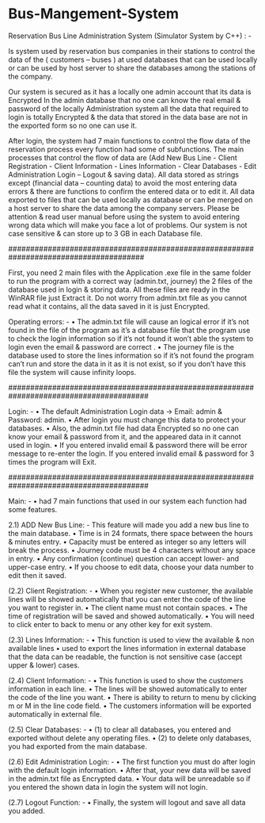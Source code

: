 # Bus-Mangement-System 
Reservation Bus Line Administration System (Simulator System by C++) : -

Is system used by reservation bus companies in their stations to control the data of the  ( customers – buses ) at used databases that can be used locally or can be used by host server to share the databases among the stations of the company.

Our system is secured as it has a locally one admin account that its data is Encrypted
In the admin database that no one can know the real email & password of the locally Administration system all the data that required to login is totally Encrypted & the data that stored in the data base are not in the exported form so no one can use it.

After login, the system had 7 main functions to control the flow data of the reservation process every function had some of subfunctions.
The main processes that control the flow of data are (Add New Bus Line - Client Registration - Client Information - Lines Information - Clear Databases - Edit Administration Login – Logout & saving data).
All data stored as strings except (financial data – counting data) to avoid the most entering data errors & there are functions to confirm the entered data or to edit it.
All data exported to files that can be used locally as database or can be merged on a host server to share the data among the company servers.
Please be attention & read user manual before using the system to avoid entering wrong data which will make you face a lot of problems.
Our system is not case sensitive & can store up to 3 GB in each Database file.


#######################################################################################

First, you need 2 main files with the Application .exe file in the same folder to run the program with a correct way (admin.txt, journey) the 2 files of the database used in login & storing data.
All these files are ready in the WinRAR file just Extract it.
Do not worry from admin.txt file as you cannot read what it contains, all the data saved in it is just Encrypted.

Operating errors: - 
    • The admin.txt file will cause an logical error if it’s not found in the file of the program as it’s a database file that the program use to check the login information so if it’s not found it won’t able the system to login even the email & password are correct .
    • The journey file is the database used to store the lines information so if it’s not found the program can’t run and store the data in it as it is not exist, so if you don’t have this file the system will cause infinity loops.

########################################################################################

Login: -
    • The default Administration Login data -> Email: admin & Password: admin.
    • After login you must change this data to protect your databases.
    • Also, the admin.txt file had data Encrypted so no one can know your email & password from it, and the appeared data in it cannot used in login.
    • If you entered invalid email & password there will be error message to re-enter the login.
    If you entered invalid email & password for 3 times the program will Exit.
    
########################################################################################

Main: -
    • had 7 main functions that used in our system each function had some features.
    
2.1) ADD New Bus Line: -
This feature will made you add a new bus line to the main database.
    • Time is in 24 formats, there space between the hours & minutes entry.
    • Capacity must be entered as integer so any letters will break the process.
    • Journey code must be 4 characters without any space in entry. 
    • Any confirmation (continue) question can accept lower- and upper-case entry.
    • If you choose to edit data, choose your data number to edit then it saved.
    
(2.2) Client Registration: -
    • When you register new customer, the available lines will be showed automatically that you can enter the code of the line you want to register in.
    • The client name must not contain spaces.
    • The time of registration will be saved and showed automatically.
    • You will need to click enter to back to menu or any other key for exit system.
    
(2.3) Lines Information: -
    • This function is used to view the available & non available lines 
    • used to export the lines information in external database that the data can be readable, the function is not sensitive case (accept upper & lower) cases.

(2.4) Client Information: -
    • This function is used to show the customers information in each line.
    • The lines will be showed automatically to enter the code of the line you want.
    • There is ability to return to menu by clicking m or M in the line code field.
    • The customers information will be exported automatically in external file.
    
(2.5) Clear Databases: -
    • (1) to clear all databases, you entered and exported without delete any operating files.
    • (2) to delete only databases, you had exported from the main database.
    
(2.6) Edit Administration Login: -
    • The first function you must do after login with the default login information.
    • After that, your new data will be saved in the admin.txt file as Encrypted data.
    • Your data will be unreadable so if you entered the shown data in login the system will not login.
    
(2.7) Logout Function: -
    • Finally, the system will logout and save all data you added.
